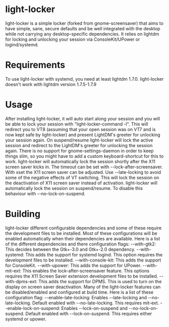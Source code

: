 light-locker
============

light-locker is a simple locker (forked from gnome-screensaver) that aims to have simple, sane, secure defaults and be well integrated with the desktop while not carrying any desktop-specific dependencies.
It relies on lightdm for locking and unlocking your session via ConsoleKit/UPower or logind/systemd.


Requirements
============

To use light-locker with systemd, you need at least lightdm 1.7.0.
light-locker doesn't work with lightdm version 1.7.5-1.7.9


Usage
=====

After installing light-locker, it will auto start along your session and you will be able to lock your session with "light-locker-command -l".
This will redirect you to VT8 (assuming that your open session was on VT7 and is now kept safe by light-locker) and present LightDM's greeter for unlocking your session again.
On suspend/resume light-locker will lock the active session and redirect to the LightDM's greeter for unlocking the session again.
There is no support for gnome-settings-daemon in order to keep things slim, so you might have to add a custom keyboard-shortcut for this to work.
light-locker will automatically lock the session shortly after the X11 screen saver kicks in. The timeout can be set with --lock-after-screensaver. With xset the X11 screen saver can be adjusted.
Use --late-locking to avoid some of the negative effects of VT switching. This will lock the session on the deactivation of X11 screen saver instead of activation.
light-locker will automatically lock the session on suspend/resume. To disable this behaviour with --no-lock-on-suspend.


Building
========

light-locker different configurable dependencies and some of these require the development files to be installed.
Most of these configurations will be enabled automatically when their dependencies are available.
Here is a list of the different dependencies and there configuration flags:
  --with-gtk2: This decides between the Gtk+-3.0 and Gtk+-2.0 dependency.
  --with-systemd: This adds the support for systemd logind. This option requires the development files to be installed.
  --with-console-kit: This adds the support for ConsoleKit.
  --with-upower: This adds the support for UPower.
  --with-mit-ext: This enables the lock-after-screensaver feature. This options requires the X11 Screen Saver extension development files to be installed.
  --with-dpms-ext: This adds the support for DPMS. This is used to turn on the display on screen saver deactivation.
Many of the light-locker features can be disabled/enabled and configured at build time. Here is a list of these configuration flag:
  --enable-late-locking: Enables --late-locking and --no-late-locking. Default enabled with --no-late-locking. This requires mit-ext.
  --enable-lock-on-suspend: Enables --lock-on-suspend and --no-lock-on-suspend. Default enabled with --lock-on-suspend. This requires either systemd or upower.


